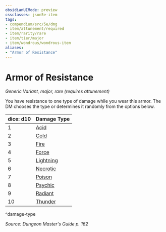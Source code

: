 ```yaml
---
obsidianUIMode: preview
cssclasses: json5e-item
tags:
- compendium/src/5e/dmg
- item/attunement/required
- item/rarity/rare
- item/tier/major
- item/wondrous/wondrous-item
aliases: 
- "Armor of Resistance"
---
```

# Armor of Resistance
*Generic Variant, major, rare (requires attunement)*  


You have resistance to one type of damage while you wear this armor. The DM chooses the type or determines it randomly from the options below.

| dice: d10 | Damage Type |
|-----------|-------------|
| 1 | [Acid](/compendium/items/armor-of-acid-resistance.md) |
| 2 | [Cold](/compendium/items/armor-of-cold-resistance.md) |
| 3 | [Fire](/compendium/items/armor-of-fire-resistance.md) |
| 4 | [Force](/compendium/items/armor-of-force-resistance.md) |
| 5 | [Lightning](/compendium/items/armor-of-lightning-resistance.md) |
| 6 | [Necrotic](/compendium/items/armor-of-necrotic-resistance.md) |
| 7 | [Poison](/compendium/items/armor-of-poison-resistance.md) |
| 8 | [Psychic](/compendium/items/armor-of-psychic-resistance.md) |
| 9 | [Radiant](/compendium/items/armor-of-radiant-resistance.md) |
| 10 | [Thunder](/compendium/items/armor-of-thunder-resistance.md) |
^damage-type

*Source: Dungeon Master's Guide p. 162*
